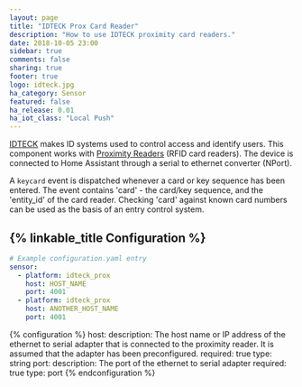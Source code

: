 ```yaml
---
layout: page
title: "IDTECK Prox Card Reader"
description: "How to use IDTECK proximity card readers."
date: 2018-10-05 23:00
sidebar: true
comments: false
sharing: true
footer: true
logo: idteck.jpg 
ha_category: Sensor
featured: false
ha_release: 0.01
ha_iot_class: "Local Push"
---
```


[IDTECK](http://www.idteck.com) makes ID systems used to control access and identify users.  This component works with [Proximity Readers](http://www.idteck.com/en/products/proximity-reader-__-card-%26-tag-__125khz) (RFID card readers). The device is connected to Home Assistant through a serial to ethernet converter (NPort).

A `keycard` event is dispatched whenever a card or key sequence has been entered.  The event contains 'card' - the card/key sequence, and the 'entity_id' of the card reader.  Checking 'card' against known card numbers can be used as the basis of an entry control system.

## {% linkable_title Configuration %}

``` yaml
# Example configuration.yaml entry
sensor:
  - platform: idteck_prox
    host: HOST_NAME
    port: 4001
  - platform: idteck_prox
    host: ANOTHER_HOST_NAME
    port: 4001
```

{% configuration %}
host:
  description: The host name or IP address of the ethernet to serial adapter that is connected to the proximity reader.  It is assumed that the adapter has been preconfigured.
  required: true
  type: string
port:
  description: The port of the ethernet to serial adapter
  required: true
  type: port
{% endconfiguration %}
